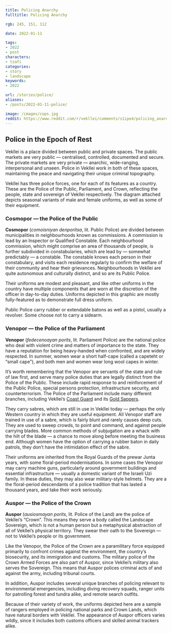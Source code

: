 ```yaml
---
title: Policing Anarchy
fulltitle: Policing Anarchy

rgb: 245, 151, 112

date: 2022-01-11

tags:
- 2022
- post
characters:
- tzafi
categories:
- story
- landscape
keywords:
- 2022

url: /stories/police/
aliases:
- /posts/2022-01-11-police/

image: /images/cops.jpg
reddit: https://www.reddit.com/r/vekllei/comments/s1ipe4/policing_anarchy/
---
```


## Police in the Epoch of Rest

Vekllei is a place divided between public and private spaces. The public markets are very public — centralised, controlled, documented and secure. The private markets are very private — anarchic, wide-ranging, interpersonal and unseen. Police in Vekllei work in both of these spaces, maintaining the peace and navigating their unique criminal topography.

Vekllei has three police forces, one for each of its features as a country. These are the Police of the Public, Parliament, and Crown, reflecting the people, state and sovereign of Vekllei respectively. The diagram attached depicts seasonal variants of male and female uniforms, as well as some of their equipment.

### Cosmopor — the Police of the Public

**Cosmopor** (*comoisniyan denporitsa*, lit. Public Police) are divided between municipalities in neighbourhoods known as commissions. A commission is lead by an Inspector or Qualified Constable. Each neighbourhood commission, which might comprise an area of thousands of people, is further subdivided in constabularies, which are lead by — somewhat predictably — a constable. The constable knows each person in their constabulary, and visits each residence regularly to confirm the welfare of their community and hear their grievances. Neighbourhoods in Vekllei are quite autonomous and culturally distinct, and so are its Public Police.

Their uniforms are modest and pleasant, and like other uniforms in the country have multiple components that are worn at the discretion of the officer in day-to-day duties. Uniforms depicted in this graphic are mostly fully-featured as to demonstrate full dress uniform.

Public Police carry rubber or extendable batons as well as a pistol, usually a revolver. Some choose not to carry a sidearm.

### Venopor — the Police of the Parliament

**Venopor** (*fedecenoayan porits*, lit. Parliament Police) are the national police who deal with violent crime and matters of importance to the state. They have a reputation for being heavy-handed when confronted, and are widely respected. In summer, women wear a short half-cape (called a capeteht or “small cape”), and both men and women wear long wool capes in winter.

It’s worth remembering that the Venopor are servants of the state and rule of law first, and serve many police duties that are legally distinct from the Police of the Public. These include rapid response to and reinforcement of the Public Police, special persons protection, infrastructure security, and counterterrorism. The Police of the Parliament include many different branches, including Vekllei’s [Coast Guard](https://millmint.net/posts/2021-11-14-coastguard/) and its [Gold Sappers](https://millmint.net/posts/2021-04-09-sappers/).

They carry sabres, which are still in use in Vekllei today — perhaps the only Western country in which they are useful equipment. All Venopor staff are trained in use of a sabre, which is fairly blunt and rarely causes deep cuts. They are used to sweep crowds, to point and command, and against people carrying blades. More common methods of subjugation are a whack with the hilt of the blade — a chance to move along before meeting the business end. Although women have the option of carrying a rubber baton in daily patrols, they don’t have the intimidation effect of the sabre.

Their uniforms are inherited from the Royal Guards of the prewar Junta years, with some floral-period modernisations. In some cases the Venopor may carry machine guns, particularly around government buildings and essential infrastructure — usually a domestic variant of the Israeli Uzi family. In these duties, they may also wear military-style helmets. They are a the floral-period descendants of a police tradition that has lasted a thousand years, and take their work seriously.

### Auspor — the Police of the Crown

**Auspor** (*ausiosmayan porits*, lit. Police of the Land) are the police of Vekllei’s “Crown”. This means they serve a body called the Landscape Sovereign, which is not a human person but a metaphysical abstraction of all of Vekllei’s physical territory. They swear their oath to the Sovereign — not to Vekllei’s people or its government.

Like the Venopor, the Police of the Crown are a paramilitary force equipped primarily to confront crimes against the environment, the country’s biosecurity, and its immigration and customs. The military police of the Crown Armed Forces are also part of Auspor, since Vekllei’s military also serves the Sovereign. This means that Auspor polices criminal acts of and against the army, including tribunal courts.

In addition, Auspor includes several unique branches of policing relevant to environmental emergencies, including diving recovery squads, ranger units for patrolling forest and tundra alike, and remote search outfits.

Because of their variety of work, the uniforms depicted here are a sample of rangers employed in policing national parks and Crown Lands, which have natural borders with Vekllei. The appearance of Auspor officers varies wildly, since it includes both customs officers and skilled animal trackers alike.

